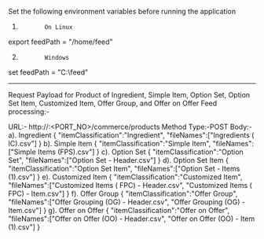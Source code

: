 Set the following environment variables before running the application

1.            On Linux

export feedPath = "/home/feed"

2.            Windows

set feedPath = "C:\\feed"

-----------------------------------------------------------------------------
Request Payload for Product of Ingredient, Simple Item, Option Set, 
Option Set Item, Customized Item, Offer Group, and Offer on Offer Feed processing:-

URL:- http://<IP>:<PORT_NO>/commerce/products
Method Type:-POST
Body:-
a). Ingredient
    {
		"itemClassification":"Ingredient",
		"fileNames":["Ingredients ( IC).csv"]
	}
b). Simple Item
	{
		"itemClassification":"Simple Item",
		"fileNames":["Simple Items (FPS).csv"]
	}
c). Option Set
	{
		"itemClassification":"Option Set",
		"fileNames":["Option Set - Header.csv"]
	}
d). Option Set Item
	{
		"itemClassification":"Option Set Item",
		"fileNames":["Option Set - Items (1).csv"]
	}
e). Customized Item
	{
		"itemClassification":"Customized Item",
		"fileNames":["Customized Items ( FPC) - Header.csv", "Customized Items ( FPC) - Item.csv"]
	}
f). Offer Group
	{
		"itemClassification":"Offer Group",
		"fileNames":["Offer Grouping (OG) - Header.csv", "Offer Grouping (OG) - Item.csv"]
	}
g). Offer on Offer
	{
		"itemClassification":"Offer on Offer",
		"fileNames":["Offer on Offer (OO) - Header.csv", "Offer on Offer (OO) - Item (1).csv"]
	}

